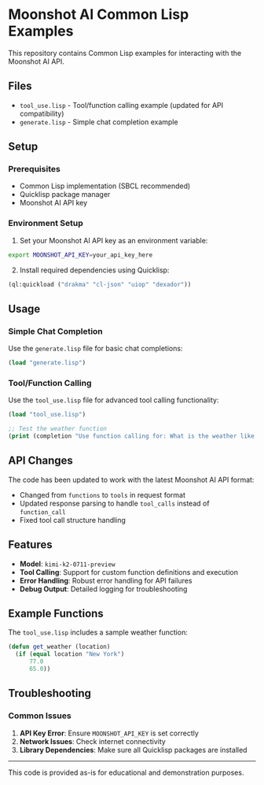# Moonshot AI Common Lisp Examples

This repository contains Common Lisp examples for interacting with the Moonshot AI API.

## Files

- `tool_use.lisp` - Tool/function calling example (updated for API compatibility)
- `generate.lisp` - Simple chat completion example

## Setup

### Prerequisites

- Common Lisp implementation (SBCL recommended)
- Quicklisp package manager
- Moonshot AI API key

### Environment Setup

1. Set your Moonshot AI API key as an environment variable:

```bash
export MOONSHOT_API_KEY=your_api_key_here
```

2. Install required dependencies using Quicklisp:

```lisp
(ql:quickload ("drakma" "cl-json" "uiop" "dexador"))
```

## Usage

### Simple Chat Completion

Use the `generate.lisp` file for basic chat completions:

```lisp
(load "generate.lisp")
```

### Tool/Function Calling

Use the `tool_use.lisp` file for advanced tool calling functionality:

```lisp
(load "tool_use.lisp")

;; Test the weather function
(print (completion "Use function calling for: What is the weather like in New York?" "(get_weather)"))
```

## API Changes

The code has been updated to work with the latest Moonshot AI API format:

- Changed from `functions` to `tools` in request format
- Updated response parsing to handle `tool_calls` instead of `function_call`
- Fixed tool call structure handling

## Features

- **Model**: `kimi-k2-0711-preview`
- **Tool Calling**: Support for custom function definitions and execution
- **Error Handling**: Robust error handling for API failures
- **Debug Output**: Detailed logging for troubleshooting

## Example Functions

The `tool_use.lisp` includes a sample weather function:

```lisp
(defun get_weather (location)
  (if (equal location "New York")
      77.0
      65.0))
```

## Troubleshooting

### Common Issues

1. **API Key Error**: Ensure `MOONSHOT_API_KEY` is set correctly
2. **Network Issues**: Check internet connectivity
3. **Library Dependencies**: Make sure all Quicklisp packages are installed

---

This code is provided as-is for educational and demonstration purposes.
